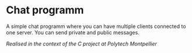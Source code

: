 # Chat programm

A simple chat programm where you can have multiple clients connected to one server. You can send private and public messages.

*Realised in the context of the C project at Polytech Montpellier*
